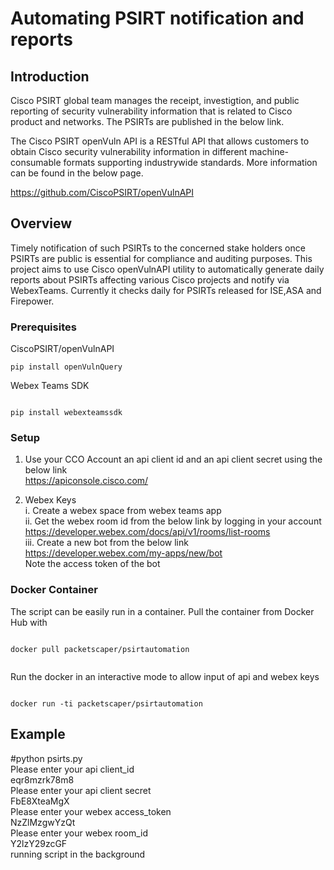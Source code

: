 # Automating PSIRT notification and reports

## Introduction

Cisco PSIRT global team manages the receipt, investigtion, and public reporting of security vulnerability information that is related 
to Cisco product and networks.
The PSIRTs are published in the below link.

The Cisco PSIRT openVuln API is a RESTful API that allows customers to obtain Cisco security vulnerability information in different machine-consumable formats supporting industrywide standards.
More information can be found in the below page.

https://github.com/CiscoPSIRT/openVulnAPI


## Overview

Timely notification of such PSIRTs to the concerned stake holders once PSIRTs are public is essential for compliance and auditing purposes.
This project aims to use Cisco openVulnAPI utility to automatically generate daily reports about PSIRTs affecting various Cisco projects and notify via WebexTeams.
Currently it checks daily for PSIRTs released for ISE,ASA and Firepower.


### Prerequisites

CiscoPSIRT/openVulnAPI



```
pip install openVulnQuery

```

Webex Teams SDK

```

pip install webexteamssdk

```


### Setup

1. Use your CCO Account an api client id and an api client secret using the below link <br>
   https://apiconsole.cisco.com/

2. Webex Keys <br>
  i.   Create a webex space from webex teams app <br>
  ii.  Get the webex room id from the below link by logging in your account <br>
       https://developer.webex.com/docs/api/v1/rooms/list-rooms <br>
  iii. Create a new bot from the below link <br>
       https://developer.webex.com/my-apps/new/bot <br>
       Note the access token of the bot <br>


### Docker Container

The script can be easily run in a container. 
Pull the container from Docker Hub with

```

docker pull packetscaper/psirtautomation


```

Run the docker in an interactive mode to allow input of api and webex keys


```

docker run -ti packetscaper/psirtautomation

```


## Example 

#python psirts.py <br>
Please enter your api client_id <br>
eqr8mzrk78m8 <br>
Please enter your api client secret <br>
FbE8XteaMgX <br>
Please enter your webex access_token <br>
NzZlMzgwYzQt <br>
Please enter your webex room_id <br>
Y2lzY29zcGF <br>
running script in the background <br>
